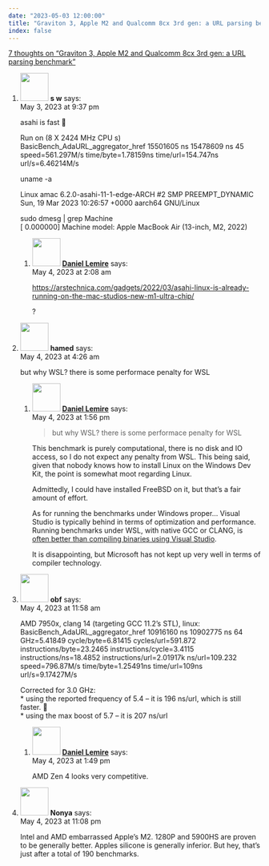 ```yaml
---
date: "2023-05-03 12:00:00"
title: "Graviton 3, Apple M2 and Qualcomm 8cx 3rd gen: a URL parsing benchmark"
index: false
---
```


[7 thoughts on &ldquo;Graviton 3, Apple M2 and Qualcomm 8cx 3rd gen: a URL parsing benchmark&rdquo;](/lemire/blog/2023/05-03-graviton-3-apple-m2-and-qualcomm-8cx-3rd-gen-a-url-parsing-benchmark)

<ol class="comment-list">
<li id="comment-651473" class="comment even thread-even depth-1 parent">
<div class="comment-author vcard">
<img alt src="https://secure.gravatar.com/avatar/b2a445f0595a024275d91690a682b1fc?s=56&#038;d=mm&#038;r=g" srcset="https://secure.gravatar.com/avatar/b2a445f0595a024275d91690a682b1fc?s=112&#038;d=mm&#038;r=g 2x" class="avatar avatar-56 photo" height="56" width="56" decoding="async" /> <b class="fn">s w</b> <span class="says">says:</span> </div>
<div class="comment-metadata"><time datetime="2023-05-03T21:37:44+00:00">May 3, 2023 at 9:37 pm</time></a> </div>
<div class="comment-content">
<p>asahi is fast 🙂</p>
<p>Run on (8 X 2424 MHz CPU s)<br/>
BasicBench_AdaURL_aggregator_href 15501605 ns 15478609 ns 45 speed=561.297M/s time/byte=1.78159ns time/url=154.747ns url/s=6.46214M/s</p>
<p>uname -a</p>
<p>Linux amac 6.2.0-asahi-11-1-edge-ARCH #2 SMP PREEMPT_DYNAMIC Sun, 19 Mar 2023 10:26:57 +0000 aarch64 GNU/Linux</p>
<p>sudo dmesg | grep Machine<br/>
[ 0.000000] Machine model: Apple MacBook Air (13-inch, M2, 2022)</p>
</div>
<ol class="children">
<li id="comment-651485" class="comment byuser comment-author-lemire bypostauthor odd alt depth-2">
<div class="comment-author vcard">
<img alt src="https://secure.gravatar.com/avatar/2ca999bef9535950f5b84281a4dab006?s=56&#038;d=mm&#038;r=g" srcset="https://secure.gravatar.com/avatar/2ca999bef9535950f5b84281a4dab006?s=112&#038;d=mm&#038;r=g 2x" class="avatar avatar-56 photo" height="56" width="56" decoding="async" /> <b class="fn"><a href="https://lemire.me/en/" class="url" rel="ugc">Daniel Lemire</a></b> <span class="says">says:</span> </div>
<div class="comment-metadata"><time datetime="2023-05-04T02:08:38+00:00">May 4, 2023 at 2:08 am</time></a> </div>
<div class="comment-content">
<p><a href="https://arstechnica.com/gadgets/2022/03/asahi-linux-is-already-running-on-the-mac-studios-new-m1-ultra-chip/" rel="nofollow ugc">https://arstechnica.com/gadgets/2022/03/asahi-linux-is-already-running-on-the-mac-studios-new-m1-ultra-chip/</a></p>
<p>?</p>
</div>
</li>
</ol>
</li>
<li id="comment-651486" class="comment even thread-odd thread-alt depth-1 parent">
<div class="comment-author vcard">
<img alt src="https://secure.gravatar.com/avatar/e09f5c36d14aec03632ba1666c7ff179?s=56&#038;d=mm&#038;r=g" srcset="https://secure.gravatar.com/avatar/e09f5c36d14aec03632ba1666c7ff179?s=112&#038;d=mm&#038;r=g 2x" class="avatar avatar-56 photo" height="56" width="56" loading="lazy" decoding="async" /> <b class="fn">hamed</b> <span class="says">says:</span> </div>
<div class="comment-metadata"><time datetime="2023-05-04T04:26:15+00:00">May 4, 2023 at 4:26 am</time></a> </div>
<div class="comment-content">
<p>but why WSL? there is some performace penalty for WSL</p>
</div>
<ol class="children">
<li id="comment-651496" class="comment byuser comment-author-lemire bypostauthor odd alt depth-2">
<div class="comment-author vcard">
<img alt src="https://secure.gravatar.com/avatar/2ca999bef9535950f5b84281a4dab006?s=56&#038;d=mm&#038;r=g" srcset="https://secure.gravatar.com/avatar/2ca999bef9535950f5b84281a4dab006?s=112&#038;d=mm&#038;r=g 2x" class="avatar avatar-56 photo" height="56" width="56" loading="lazy" decoding="async" /> <b class="fn"><a href="https://lemire.me/en/" class="url" rel="ugc">Daniel Lemire</a></b> <span class="says">says:</span> </div>
<div class="comment-metadata"><time datetime="2023-05-04T13:56:48+00:00">May 4, 2023 at 1:56 pm</time></a> </div>
<div class="comment-content">
<blockquote>
<p>but why WSL? there is some performace penalty for WSL</p>
</blockquote>
<p>This benchmark is purely computational, there is no disk and IO access, so I do not expect any penalty from WSL. This being said, given that nobody knows how to install Linux on the Windows Dev Kit, the point is somewhat moot regarding Linux.</p>
<p>Admittedly, I could have installed FreeBSD on it, but that&rsquo;s a fair amount of effort.</p>
<p>As for running the benchmarks under Windows proper&#8230; Visual Studio is typically behind in terms of optimization and performance. Running benchmarks under WSL, with native GCC or CLANG, is <a href="https://lemire.me/blog/2023/03/03/float-parsing-benchmark-regular-visual-studio-clangcl-and-linux-gcc/" rel="ugc">often better than compiling binaries using Visual Studio</a>.</p>
<p>It is disappointing, but Microsoft has not kept up very well in terms of compiler technology.</p>
</div>
</li>
</ol>
</li>
<li id="comment-651492" class="comment even thread-even depth-1 parent">
<div class="comment-author vcard">
<img alt src="https://secure.gravatar.com/avatar/5289c9bbd80e627d5fc71496209f7a9c?s=56&#038;d=mm&#038;r=g" srcset="https://secure.gravatar.com/avatar/5289c9bbd80e627d5fc71496209f7a9c?s=112&#038;d=mm&#038;r=g 2x" class="avatar avatar-56 photo" height="56" width="56" loading="lazy" decoding="async" /> <b class="fn">obf</b> <span class="says">says:</span> </div>
<div class="comment-metadata"><time datetime="2023-05-04T11:58:43+00:00">May 4, 2023 at 11:58 am</time></a> </div>
<div class="comment-content">
<p>AMD 7950x, clang 14 (targeting GCC 11.2&rsquo;s STL), linux:<br/>
BasicBench_AdaURL_aggregator_href 10916160 ns 10902775 ns 64 GHz=5.41849 cycle/byte=6.81415 cycles/url=591.872 instructions/byte=23.2465 instructions/cycle=3.4115 instructions/ns=18.4852 instructions/url=2.01917k ns/url=109.232 speed=796.87M/s time/byte=1.25491ns time/url=109ns url/s=9.17427M/s</p>
<p>Corrected for 3.0 GHz:<br/>
* using the reported frequency of 5.4 &#8211; it is 196 ns/url, which is still faster. 🙂<br/>
* using the max boost of 5.7 &#8211; it is 207 ns/url</p>
</div>
<ol class="children">
<li id="comment-651495" class="comment byuser comment-author-lemire bypostauthor odd alt depth-2">
<div class="comment-author vcard">
<img alt src="https://secure.gravatar.com/avatar/2ca999bef9535950f5b84281a4dab006?s=56&#038;d=mm&#038;r=g" srcset="https://secure.gravatar.com/avatar/2ca999bef9535950f5b84281a4dab006?s=112&#038;d=mm&#038;r=g 2x" class="avatar avatar-56 photo" height="56" width="56" loading="lazy" decoding="async" /> <b class="fn"><a href="https://lemire.me/en/" class="url" rel="ugc">Daniel Lemire</a></b> <span class="says">says:</span> </div>
<div class="comment-metadata"><time datetime="2023-05-04T13:49:58+00:00">May 4, 2023 at 1:49 pm</time></a> </div>
<div class="comment-content">
<p>AMD Zen 4 looks very competitive.</p>
</div>
</li>
</ol>
</li>
<li id="comment-651501" class="comment even thread-odd thread-alt depth-1">
<div class="comment-author vcard">
<img alt src="https://secure.gravatar.com/avatar/b7d8733dee56c2c4b014f198675e7edc?s=56&#038;d=mm&#038;r=g" srcset="https://secure.gravatar.com/avatar/b7d8733dee56c2c4b014f198675e7edc?s=112&#038;d=mm&#038;r=g 2x" class="avatar avatar-56 photo" height="56" width="56" loading="lazy" decoding="async" /> <b class="fn">Nonya</b> <span class="says">says:</span> </div>
<div class="comment-metadata"><time datetime="2023-05-04T23:08:36+00:00">May 4, 2023 at 11:08 pm</time></a> </div>
<div class="comment-content">
<p>Intel and AMD embarrassed Apple&rsquo;s M2. 1280P and 5900HS are proven to be generally better. Apples silicone is generally inferior. But hey, that&rsquo;s just after a total of 190 benchmarks.</p>
</div>
</li>
</ol>
